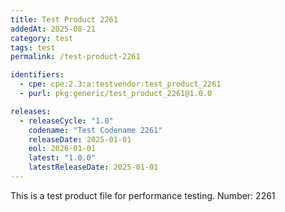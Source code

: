 ```yaml
---
title: Test Product 2261
addedAt: 2025-08-21
category: test
tags: test
permalink: /test-product-2261

identifiers:
  - cpe: cpe:2.3:a:testvendor:test_product_2261
  - purl: pkg:generic/test_product_2261@1.0.0

releases:
  - releaseCycle: "1.0"
    codename: "Test Codename 2261"
    releaseDate: 2025-01-01
    eol: 2026-01-01
    latest: "1.0.0"
    latestReleaseDate: 2025-01-01
---
```


This is a test product file for performance testing. Number: 2261
